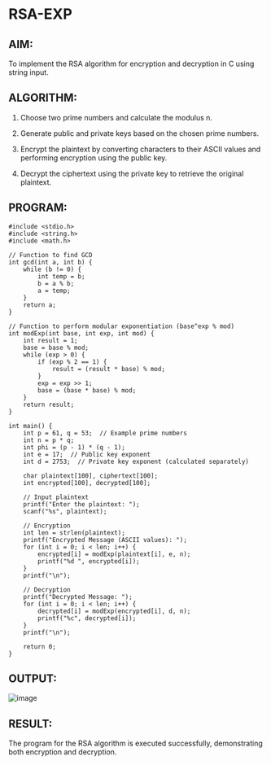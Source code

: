 # RSA-EXP

## AIM: 
To implement the RSA algorithm for encryption and decryption in C using string input.

## ALGORITHM:

1. Choose two prime numbers and calculate the modulus n.

2. Generate public and private keys based on the chosen prime numbers.

3. Encrypt the plaintext by converting characters to their ASCII values and performing encryption using the public key.

4. Decrypt the ciphertext using the private key to retrieve the original plaintext.


## PROGRAM:
```
#include <stdio.h>
#include <string.h>
#include <math.h>

// Function to find GCD
int gcd(int a, int b) {
    while (b != 0) {
        int temp = b;
        b = a % b;
        a = temp;
    }
    return a;
}

// Function to perform modular exponentiation (base^exp % mod)
int modExp(int base, int exp, int mod) {
    int result = 1;
    base = base % mod;
    while (exp > 0) {
        if (exp % 2 == 1) {
            result = (result * base) % mod;
        }
        exp = exp >> 1;
        base = (base * base) % mod;
    }
    return result;
}

int main() {
    int p = 61, q = 53;  // Example prime numbers
    int n = p * q;
    int phi = (p - 1) * (q - 1);
    int e = 17;  // Public key exponent
    int d = 2753;  // Private key exponent (calculated separately)

    char plaintext[100], ciphertext[100];
    int encrypted[100], decrypted[100];

    // Input plaintext
    printf("Enter the plaintext: ");
    scanf("%s", plaintext);

    // Encryption
    int len = strlen(plaintext);
    printf("Encrypted Message (ASCII values): ");
    for (int i = 0; i < len; i++) {
        encrypted[i] = modExp(plaintext[i], e, n);
        printf("%d ", encrypted[i]);
    }
    printf("\n");

    // Decryption
    printf("Decrypted Message: ");
    for (int i = 0; i < len; i++) {
        decrypted[i] = modExp(encrypted[i], d, n);
        printf("%c", decrypted[i]);
    }
    printf("\n");

    return 0;
}

```
## OUTPUT:

![image](https://github.com/user-attachments/assets/2437c954-53b7-4e36-983b-5e8bff5877a0)


## RESULT:
The program for the RSA algorithm is executed successfully, demonstrating both encryption and decryption.



